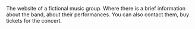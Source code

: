 The website of a fictional music group. Where there is a brief information about the band, about their performances. You can also contact them, buy tickets for the concert.
